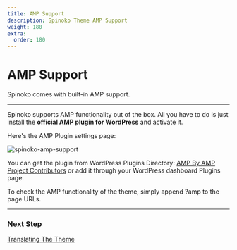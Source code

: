 ```yaml
---
title: AMP Support
description: Spinoko Theme AMP Support
weight: 180
extra:
  order: 180
---
```


# AMP Support

Spinoko comes with built-in AMP support.

---

Spinoko supports AMP functionality out of the box. All you have to do is just install the **official AMP plugin for WordPress** and activate it.

Here's the AMP Plugin settings page:

![spinoko-amp-support](https://media.dinomatic.com/images/docs/spinoko/spinoko-amp.png)

You can get the plugin from WordPress Plugins Directory: [AMP By AMP Project Contributors](https://wordpress.org/plugins/amp/) or add it through your WordPress dashboard Plugins page.

To check the AMP functionality of the theme, simply append ?amp to the page URLs.

---

### Next Step

[Translating The Theme](/docs/spinoko/translation/)
